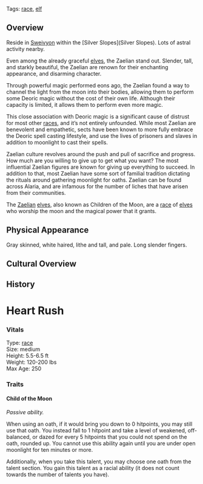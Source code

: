 Tags: [race](Races), [elf](Elves)

## Overview

Reside in [Sweivyon](Sweivyon) within the [Silver Slopes](Silver Slopes). Lots of astral activity nearby.

Even among the already graceful [elves](Elves), the Zaelian stand out. Slender, tall, and starkly beautiful, the Zaelian are renown for their enchanting appearance, and disarming character. 

Through powerful magic performed eons ago, the Zaelian found a way to channel the light from the moon into their bodies, allowing them to perform some Deoric magic without the cost of their own life. Although their capacity is limited, it allows them to perform even more magic. 

This close association with Deoric magic is a significant cause of distrust for most other [races](Races), and it’s not entirely unfounded. While most Zaelian are benevolent and empathetic, sects have been known to more fully embrace the Deoric spell casting lifestyle, and use the lives of prisoners and slaves in addition to moonlight to cast their spells. 

Zaelian culture revolves around the push and pull of sacrifice and progress. How much are you willing to give up to get what you want? The most influential Zaelian figures are known for giving up everything to succeed. In addition to that, most Zaelian have some sort of familial tradition dictating the rituals around gathering moonlight for oaths.
Zaelian can be found across Alaria, and are infamous for the number of liches that have arisen from their communities.

The [Zaelian](Zaelian) [elves](Elves), also known as Children of the Moon, are a [race](Races) of [elves](Elves) who worship the moon and the magical power that it grants. 

## Physical Appearance

Gray skinned, white haired, lithe and tall, and pale. Long slender fingers.

## Cultural Overview



## History

# Heart Rush

### Vitals
Type: [race](Races)  
Size: medium  
Height: 5.5-6.5 ft  
Weight: 120-200 lbs  
Max Age: 250    

### Traits

#### Child of the Moon
*Passive ability.*  

When using an oath, if it would bring you down to 0 hitpoints, you may still use that oath. You instead fall to 1 hitpoint and take a level of weakened, off-balanced, or dazed for every 5 hitpoints that you could not spend on the oath, rounded up. You cannot use this ability again until you are under open moonlight for ten minutes or more.

Additionally, when you take this talent, you may choose one oath from the talent section. You gain this talent as a racial ability (it does not count towards the number of talents you have).
